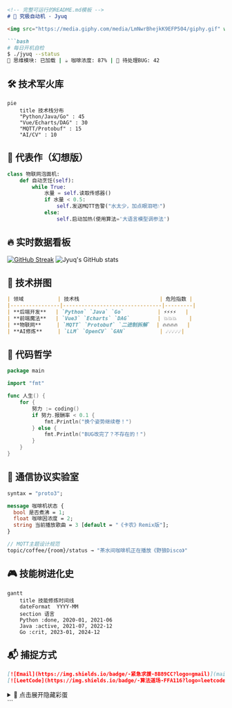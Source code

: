 ```markdown
<!-- 完整可运行的README.md模板 -->
# 🤖 究极自动机 · Jyuq 

<img src="https://media.giphy.com/media/LmNwrBhejkK9EFP504/giphy.gif" width="280" align="right">

```bash
# 每日开机自检
$ ./jyuq --status
🧠 思维模块: 已加载 | ☕ 咖啡浓度: 87% | 🐛 待处理BUG: 42
```

## 🛠️ 技术军火库

```mermaid
pie
    title 技术栈分布
    "Python/Java/Go" : 45
    "Vue/Echarts/DAG" : 30
    "MQTT/Protobuf" : 15
    "AI/CV" : 10
```

## 🚀 代表作（幻想版）

```python
class 物联网泡面机:
    def 自动烹饪(self):
        while True:
            水量 = self.读取传感器()
            if 水量 < 0.5:
                self.发送MQTT告警("水太少，加点眼泪吧💧")
            else:
                self.启动加热(使用算法='大语言模型调参法')
```

## 🔥 实时数据看板

[![GitHub Streak](https://streak-stats.demolab.com/?user=amazingjyuq)](https://git.io/streak-stats)
![Jyuq's GitHub stats](https://github-readme-stats.vercel.app/api?username=amazingjyuq&show_icons=true&theme=radical)

## 🧩 技术拼图

```markdown
| 领域           | 技术栈                          | 危险指数 |
|----------------|--------------------------------|---------|
| **后端开发**   | `Python` `Java` `Go`           | ⚡⚡⚡⚡   |
| **前端魔法**   | `Vue3` `Echarts` `DAG`         | 💥💥💥    |
| **物联网**     | `MQTT` `Protobuf` `二进制拆解`  | 🔥🔥🔥🔥   |
| **AI修炼**     | `LLM` `OpenCV` `GAN`           | ☄️☄️☄️☄️☄️|
```

## 📜 代码哲学

```go
package main

import "fmt"

func 人生() {
    for {
        努力 := coding()
        if 努力.报酬率 < 0.1 {
            fmt.Println("换个姿势继续卷！")
        } else {
            fmt.Println("BUG改完了？不存在的！")
        }
    }
}
```

## 📡 通信协议实验室

```protobuf
syntax = "proto3";

message 咖啡机状态 {
  bool 是否煮沸 = 1;
  float 咖啡因浓度 = 2;
  string 当前播放歌曲 = 3 [default = "《卡农》Remix版"];
}

// MQTT主题设计规范
topic/coffee/{room}/status → "茶水间咖啡机正在播放《野狼Disco》"
```

## 🎮 技能树进化史

```mermaid
gantt
    title 技能修炼时间线
    dateFormat  YYYY-MM
    section 语言
    Python :done, 2020-01, 2021-06
    Java :active, 2021-07, 2022-12
    Go :crit, 2023-01, 2024-12
```

## 📬 捕捉方式

```markdown
[![Email](https://img.shields.io/badge/-紧急求援-8B89CC?logo=gmail)](mailto:your_email@example.com)
[![LeetCode](https://img.shields.io/badge/-算法道场-FFA116?logo=leetcode)](https://leetcode.com/yourprofile)
```

<details>
<summary>🎁 点击展开隐藏彩蛋</summary>

```javascript
// 防秃头算法（测试版）
function 保护发际线() {
  setInterval(() => {
    document.querySelectorAll('bug').forEach(bug => {
      bug.fix().then(头发 => 头发.grow(0.0001))
    })
  }, 1000 * 60 * 60 * 24) // 每天执行一次
}
```
</details>
```
